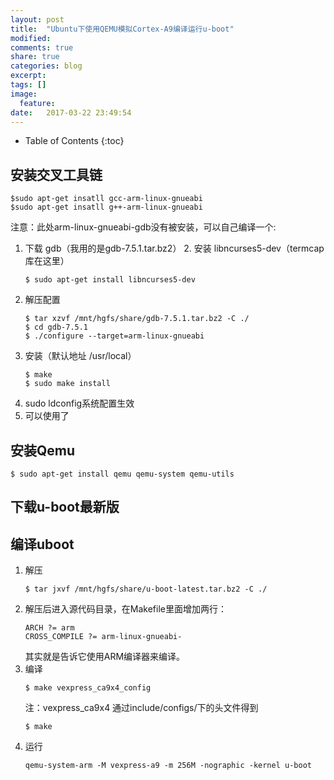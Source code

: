 ```yaml
---
layout: post
title:  "Ubuntu下使用QEMU模拟Cortex-A9编译运行u-boot"
modified:
comments: true
share: true
categories: blog
excerpt:
tags: []
image:
  feature:
date:   2017-03-22 23:49:54
---
```


* Table of Contents
  {:toc}

## 安装交叉工具链

```shell
$sudo apt-get insatll gcc-arm-linux-gnueabi
$sudo apt-get insatll g++-arm-linux-gnueabi 
```
注意：此处arm-linux-gnueabi-gdb没有被安装，可以自己编译一个:
1. 下载 gdb（我用的是gdb-7.5.1.tar.bz2）	2. 安装 libncurses5-dev（termcap库在这里）
   ```shell
   $ sudo apt-get install libncurses5-dev
   ```
2. 解压配置
   ```shell
   $ tar xzvf /mnt/hgfs/share/gdb-7.5.1.tar.bz2 -C ./
   $ cd gdb-7.5.1
   $ ./configure --target=arm-linux-gnueabi
   ```
3. 安装（默认地址 /usr/local）
   ```shell
   $ make
   $ sudo make install
   ```
4. sudo ldconfig系统配置生效
5. 可以使用了 


## 安装Qemu 
```shell
$ sudo apt-get install qemu qemu-system qemu-utils
```

## 下载u-boot最新版
## 编译uboot
1. 解压
   ```shell
   $ tar jxvf /mnt/hgfs/share/u-boot-latest.tar.bz2 -C ./
   ```
2. 解压后进入源代码目录，在Makefile里面增加两行：
   ```shell
   ARCH ?= arm
   CROSS_COMPILE ?= arm-linux-gnueabi-
   ```
   其实就是告诉它使用ARM编译器来编译。
3. 编译
   ```shell
   $ make vexpress_ca9x4_config
   ```
   注：vexpress_ca9x4 通过include/configs/下的头文件得到
   ```shell
   $ make
   ```
4. 运行
   ```shell
   qemu-system-arm -M vexpress-a9 -m 256M -nographic -kernel u-boot
   ```